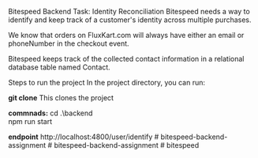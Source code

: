 Bitespeed Backend Task: Identity Reconciliation
Bitespeed needs a way to identify and keep track of a customer's identity across multiple purchases.

We know that orders on FluxKart.com will always have either an email or phoneNumber in the checkout event.

Bitespeed keeps track of the collected contact information in a relational database table named Contact.

Steps to run the project
In the project directory, you can run:

**git clone**
This clones the project

**commnads:**
cd .\backend\
npm run start

**endpoint**
http://localhost:4800/user/identify
#   b i t e s p e e d - b a c k e n d - a s s i g n m e n t 
 
 #   b i t e s p e e d - b a c k e n d - a s s i g n m e n t 
 
 #   b i t e s p e e d 
 
 
